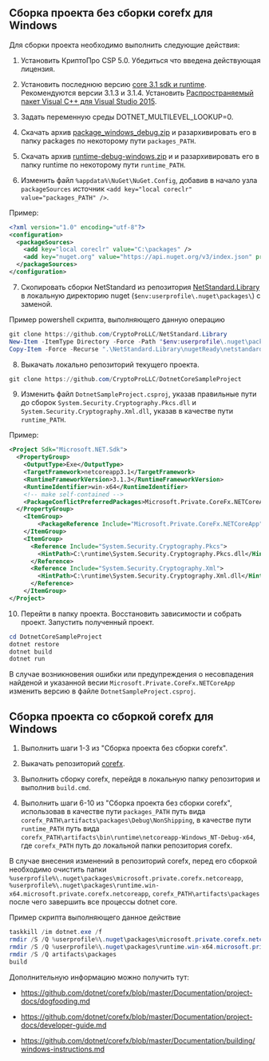 ﻿## Сборка проекта без сборки corefx для Windows

Для сборки проекта необходимо выполнить следующие действия:

1. Установить КриптоПро CSP 5.0. Убедиться что введена действующая лицензия.

2. Установить последнюю версию [core 3.1 sdk и runtime](https://dotnet.microsoft.com/download). 
Рекомендуются версии 3.1.3 и 3.1.4. Установить [Распространяемый пакет Visual C++ для Visual Studio 2015](https://www.microsoft.com/ru-ru/download/details.aspx?id=48145).

3. Задать переменную среды DOTNET_MULTILEVEL_LOOKUP=0.

4. Скачать архив [package_windows_debug.zip](https://github.com/CryptoProLLC/corefx/releases) и разархивировать его в папку packages по некоторому пути `packages_PATH`.

5. Скачать архив [runtime-debug-windows.zip](https://github.com/CryptoProLLC/corefx/releases) и и разархивировать его в папку runtime по некоторому пути `runtime_PATH`.

6. Изменить файл `%appdata%\NuGet\NuGet.Config`, добавив в начало узла `packageSources` источник `<add key="local coreclr" value="packages_PATH" />`.

Пример:

```xml
<?xml version="1.0" encoding="utf-8"?>
<configuration>
  <packageSources>
    <add key="local coreclr" value="C:\packages" />
    <add key="nuget.org" value="https://api.nuget.org/v3/index.json" protocolVersion="3" />
  </packageSources>
</configuration>
```

7. Скопировать сборки NetStandard из репозитория [NetStandard.Library](https://github.com/CryptoProLLC/NetStandard.Library/tree/master/nugetReady/netstandard.library) в локальную директорию nuget (`$env:userprofile\.nuget\packages\`) с заменой.

Пример powershell скрипта, выполняющего данную операцию
```powershell
git clone https://github.com/CryptoProLLC/NetStandard.Library
New-Item -ItemType Directory -Force -Path "$env:userprofile\.nuget\packages\netstandard.library"
Copy-Item -Force -Recurse ".\NetStandard.Library\nugetReady\netstandard.library" -Destination "$env:userprofile\.nuget\packages\"
```

8. Выкачать локально репозиторий текущего проекта.
```powershell
git clone https://github.com/CryptoProLLC/DotnetCoreSampleProject
```

9. Изменить файл `DotnetSampleProject.csproj`, указав правильные пути до сборок `System.Security.Cryptography.Pkcs.dll` и `System.Security.Cryptography.Xml.dll`, указав в качестве пути
`runtime_PATH`.

Пример:
```xml
<Project Sdk="Microsoft.NET.Sdk">
  <PropertyGroup>
    <OutputType>Exe</OutputType>
    <TargetFramework>netcoreapp3.1</TargetFramework>
    <RuntimeFrameworkVersion>3.1.3</RuntimeFrameworkVersion>
    <RuntimeIdentifier>win-x64</RuntimeIdentifier>
    <!-- make self-contained -->
    <PackageConflictPreferredPackages>Microsoft.Private.CoreFx.NETCoreApp;runtime.win-x64.Microsoft.Private.CoreFx.NETCoreApp;runtime.linux-x64.Microsoft.Private.CoreFx.NETCoreApp;$(PackageConflictPreferredPackages)</PackageConflictPreferredPackages>
  </PropertyGroup>
    <ItemGroup>
        <PackageReference Include="Microsoft.Private.CoreFx.NETCoreApp" Version="4.7.0-dev.20163.1" />
    </ItemGroup>
    <ItemGroup>
      <Reference Include="System.Security.Cryptography.Pkcs">
        <HintPath>C:\runtime\System.Security.Cryptography.Pkcs.dll</HintPath>
      </Reference>
      <Reference Include="System.Security.Cryptography.Xml">
        <HintPath>C:\runtime\System.Security.Cryptography.Xml.dll</HintPath>
      </Reference>
    </ItemGroup>
</Project>
```

10. Перейти в папку проекта. Восстановить зависимости и собрать проект. Запустить полученный проект.
```powershell
cd DotnetCoreSampleProject
dotnet restore
dotnet build
dotnet run
```

В случае возникновения ошибки или предупреждения о несовпадения найденой и указанной весии `Microsoft.Private.CoreFx.NETCoreApp` изменить версию в файле `DotnetSampleProject.csproj`.

## Сборка проекта со сборкой corefx для Windows

1. Выполнить шаги 1-3 из "Сборка проекта без сборки corefx".

2. Выкачать репозиторий [corefx](https://github.com/CryptoProLLC/corefx/).

3. Выполнить сборку corefx, перейдя в локальную папку репозитория и выполнив `build.cmd`.

4. Выполнить шаги 6-10 из "Сборка проекта без сборки corefx", использовав в качестве пути 
`packages_PATH` путь вида `corefx_PATH\artifacts\packages\Debug\NonShipping`, в качестве пути `runtime_PATH` путь вида `corefx_PATH\artifacts\bin\runtime\netcoreapp-Windows_NT-Debug-x64`, где `corefx_PATH` путь до локальной папки репозитория corefx.

В случае внесения изменений в репозиторий corefx, перед его сборкой необходимо очистить папки 
`%userprofile%\.nuget\packages\microsoft.private.corefx.netcoreapp`, `%userprofile%\.nuget\packages\runtime.win-x64.microsoft.private.corefx.netcoreapp`, `corefx_PATH\artifacts\packages`
после чего завершить все процессы dotnet core. 

Пример скрипта выполняющего данное действие 
```powershell
taskkill /im dotnet.exe /f
rmdir /S /Q %userprofile%\.nuget\packages\microsoft.private.corefx.netcoreapp
rmdir /S /Q %userprofile%\.nuget\packages\runtime.win-x64.microsoft.private.corefx.netcoreapp
rmdir /S /Q artifacts\packages
build
```

Дополнительную информацию можно получить тут:

- https://github.com/dotnet/corefx/blob/master/Documentation/project-docs/dogfooding.md

- https://github.com/dotnet/corefx/blob/master/Documentation/project-docs/developer-guide.md

- https://github.com/dotnet/corefx/blob/master/Documentation/building/windows-instructions.md
